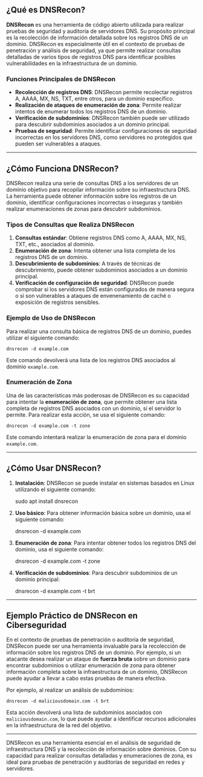 ## ¿Qué es DNSRecon?

**DNSRecon** es una herramienta de código abierto utilizada para realizar pruebas de seguridad y auditoría de servidores DNS. Su propósito principal es la recolección de información detallada sobre los registros DNS de un dominio. DNSRecon es especialmente útil en el contexto de pruebas de penetración y análisis de seguridad, ya que permite realizar consultas detalladas de varios tipos de registros DNS para identificar posibles vulnerabilidades en la infraestructura de un dominio.

### Funciones Principales de DNSRecon

- **Recolección de registros DNS**: DNSRecon permite recolectar registros A, AAAA, MX, NS, TXT, entre otros, para un dominio específico.
- **Realización de ataques de enumeración de zona**: Permite realizar intentos de enumerar todos los registros DNS de un dominio.
- **Verificación de subdominios**: DNSRecon también puede ser utilizado para descubrir subdominios asociados a un dominio principal.
- **Pruebas de seguridad**: Permite identificar configuraciones de seguridad incorrectas en los servidores DNS, como servidores no protegidos que pueden ser vulnerables a ataques.

---

## ¿Cómo Funciona DNSRecon?

DNSRecon realiza una serie de consultas DNS a los servidores de un dominio objetivo para recopilar información sobre su infraestructura DNS. La herramienta puede obtener información sobre los registros de un dominio, identificar configuraciones incorrectas o inseguras y también realizar enumeraciones de zonas para descubrir subdominios. 

### Tipos de Consultas que Realiza DNSRecon

1. **Consultas estándar**: Obtiene registros DNS como A, AAAA, MX, NS, TXT, etc., asociados al dominio.
2. **Enumeración de zona**: Intenta obtener una lista completa de los registros DNS de un dominio.
3. **Descubrimiento de subdominios**: A través de técnicas de descubrimiento, puede obtener subdominios asociados a un dominio principal.
4. **Verificación de configuración de seguridad**: DNSRecon puede comprobar si los servidores DNS están configurados de manera segura o si son vulnerables a ataques de envenenamiento de caché o exposición de registros sensibles.

### Ejemplo de Uso de DNSRecon

Para realizar una consulta básica de registros DNS de un dominio, puedes utilizar el siguiente comando:

    dnsrecon -d example.com

Este comando devolverá una lista de los registros DNS asociados al dominio `example.com`.

### Enumeración de Zona

Una de las características más poderosas de DNSRecon es su capacidad para intentar la **enumeración de zona**, que permite obtener una lista completa de registros DNS asociados con un dominio, si el servidor lo permite. Para realizar esta acción, se usa el siguiente comando:

    dnsrecon -d example.com -t zone

Este comando intentará realizar la enumeración de zona para el dominio `example.com`.

---

## ¿Cómo Usar DNSRecon?

1. **Instalación**: DNSRecon se puede instalar en sistemas basados en Linux utilizando el siguiente comando:

    sudo apt install dnsrecon

2. **Uso básico**: Para obtener información básica sobre un dominio, usa el siguiente comando:

    dnsrecon -d example.com

3. **Enumeración de zona**: Para intentar obtener todos los registros DNS del dominio, usa el siguiente comando:

    dnsrecon -d example.com -t zone

4. **Verificación de subdominios**: Para descubrir subdominios de un dominio principal:

    dnsrecon -d example.com -t brt

---

## Ejemplo Práctico de DNSRecon en Ciberseguridad

En el contexto de pruebas de penetración o auditoría de seguridad, DNSRecon puede ser una herramienta invaluable para la recolección de información sobre los registros DNS de un dominio. Por ejemplo, si un atacante desea realizar un ataque de **fuerza bruta** sobre un dominio para encontrar subdominios o utilizar enumeración de zona para obtener información completa sobre la infraestructura de un dominio, DNSRecon puede ayudar a llevar a cabo estas pruebas de manera efectiva.

Por ejemplo, al realizar un análisis de subdominios:

    dnsrecon -d maliciousdomain.com -t brt

Esta acción devolverá una lista de subdominios asociados con `maliciousdomain.com`, lo que puede ayudar a identificar recursos adicionales en la infraestructura de la red del objetivo.

---

DNSRecon es una herramienta esencial en el análisis de seguridad de infraestructura DNS y la recolección de información sobre dominios. Con su capacidad para realizar consultas detalladas y enumeraciones de zona, es ideal para pruebas de penetración y auditorías de seguridad en redes y servidores.
